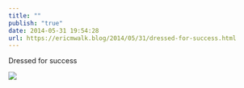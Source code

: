 ```yaml
---
title: ""
publish: "true"
date: 2014-05-31 19:54:28
url: https://ericmwalk.blog/2014/05/31/dressed-for-success.html
---
```


Dressed for success

![](https://ericmwalk.blog/uploads/2022/8be9c8a65b.jpg)